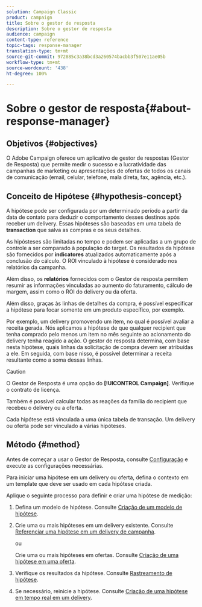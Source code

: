 ```yaml
---
solution: Campaign Classic
product: campaign
title: Sobre o gestor de resposta
description: Sobre o gestor de resposta
audience: campaign
content-type: reference
topic-tags: response-manager
translation-type: tm+mt
source-git-commit: 972885c3a38bcd3a260574bacbb3f507e11ae05b
workflow-type: tm+mt
source-wordcount: '438'
ht-degree: 100%

---
```



# Sobre o gestor de resposta{#about-response-manager}

## Objetivos {#objectives}

O Adobe Campaign oferece um aplicativo de gestor de respostas (Gestor de Resposta) que permite medir o sucesso e a lucratividade das campanhas de marketing ou apresentações de ofertas de todos os canais de comunicação (email, celular, telefone, mala direta, fax, agência, etc.).

## Conceito de Hipótese {#hypothesis-concept}

A hipótese pode ser configurada por um determinado período a partir da data de contato para deduzir o comportamento desses destinos após receber um delivery. Essas hipóteses são baseadas em uma tabela de **transaction** que salva as compras e os seus detalhes.

As hipósteses são limitadas no tempo e podem ser aplicadas a um grupo de controle a ser comparado à população do target. Os resultados da hipótese são fornecidos por **indicatores** atualizados automaticamente após a conclusão do cálculo. O ROI vinculado à hipótese é considerado nos relatórios da campanha.

Além disso, os **relatórios** fornecidos com o Gestor de resposta permitem resumir as informações vinculadas ao aumento do faturamento, cálculo de margem, assim como o ROI do delivery ou da oferta.

Além disso, graças às linhas de detalhes da compra, é possível especificar a hipótese para focar somente em um produto específico, por exemplo.

Por exemplo, um delivery promovendo um item, no qual é possível avaliar a receita gerada. Nós aplicamos a hipótese de que qualquer recipient que tenha comprado pelo menos um item no mês seguinte ao acionamento do delivery tenha reagido a ação. O gestor de resposta determina, com base nesta hipótese, quais linhas da solicitação de compra devem ser atribuídas a ele. Em seguida, com base nisso, é possível determinar a receita resultante como a soma dessas linhas.

>[!CAUTION]
>
>O Gestor de Resposta é uma opção do **[!UICONTROL Campaign]**. Verifique o contrato de licença.

Também é possível calcular todas as reações da família do recipient que recebeu o delivery ou a oferta.

Cada hipótese está vinculada a uma única tabela de transação. Um delivery ou oferta pode ser vinculado a várias hipóteses.

## Método {#method}

Antes de começar a usar o Gestor de Resposta, consulte [Configuração](../../campaign/using/configuration.md) e execute as configurações necessárias.

Para iniciar uma hipótese em um delivery ou oferta, defina o contexto em um template que deve ser usado em cada hipótese criada.

Aplique o seguinte processo para definir e criar uma hipótese de medição:

1. Defina um modelo de hipótese. Consulte [Criação de um modelo de hipótese](../../campaign/using/hypothesis-templates.md#creating-a-hypothesis-model).
1. Crie uma ou mais hipóteses em um delivery existente. Consulte [Referenciar uma hipótese em um delivery de campanha](../../campaign/using/creating-hypotheses.md#referencing-a-hypothesis-in-a-campaign-delivery).

   ou

   Crie uma ou mais hipóteses em ofertas. Consulte [Criação de uma hipótese em uma oferta](../../campaign/using/creating-hypotheses.md#creating-a-hypothesis-on-an-offer).

1. Verifique os resultados da hipótese. Consulte [Rastreamento de hipótese](../../campaign/using/hypothesis-tracking.md).
1. Se necessário, reinicie a hipótese. Consulte [Criação de uma hipótese em tempo real em um delivery](../../campaign/using/creating-hypotheses.md#creating-a-hypothesis-on-the-fly-on-a-delivery).

